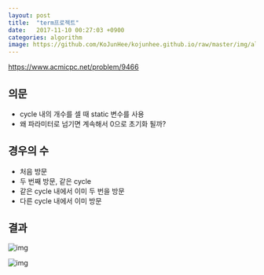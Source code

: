 ```yaml
---
layout: post
title:  "term프로젝트"
date:   2017-11-10 00:27:03 +0900
categories: algorithm
image: https://github.com/KoJunHee/kojunhee.github.io/raw/master/img/algorithm.png
---
```


<https://www.acmicpc.net/problem/9466>

## 의문 

- cycle 내의 개수를 셀 때 static 변수를 사용
- 왜 파라미터로 넘기면 계속해서 0으로 초기화 될까?

## 경우의 수 

- 처음 방문
- 두 번째 방문, 같은 cycle
- 같은 cycle 내에서 이미 두 번을 방문 
- 다른 cycle 내에서 이미 방문

## 결과

![img](https://github.com/KoJunHee/kojunhee.github.io/raw/master/img/28.png)
	
![img](https://github.com/KoJunHee/kojunhee.github.io/raw/master/img/29.png)


	